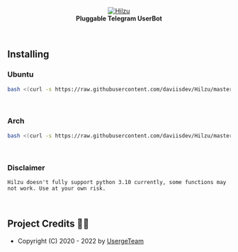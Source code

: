 <p align="center">
    <a href="https://github.com/daviisdev/Hilzu">
        <img src="https://telegra.ph/file/c588391f7da8960280bf7.jpg" alt="Hilzu">
    </a>
    <br>
    <b>Pluggable Telegram UserBot</b>
    <br>
</p>

<br>

## Installing 
### Ubuntu 
```bash
bash <(curl -s https://raw.githubusercontent.com/daviisdev/Hilzu/master/resources/scripts/ubuntu_install.sh)
```
<br>

### Arch 
```bash
bash <(curl -s https://raw.githubusercontent.com/daviisdev/Hilzu/master/resources/scripts/arch_install.sh)
```
<br>

### Disclaimer
```
Hilzu doesn't fully support python 3.10 currently, some functions may not work. Use at your own risk.
```
<br>

## Project Credits 💆‍♂️

* Copyright (C) 2020 - 2022 by [UsergeTeam](https://github.com/UsergeTeam)